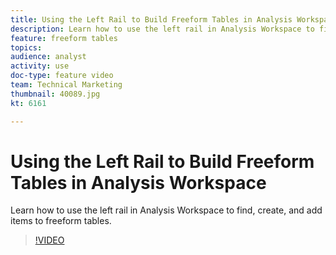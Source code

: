 ```yaml
---
title: Using the Left Rail to Build Freeform Tables in Analysis Workspace
description: Learn how to use the left rail in Analysis Workspace to find, create, and add items to freeform tables.
feature: freeform tables
topics: 
audience: analyst
activity: use
doc-type: feature video
team: Technical Marketing
thumbnail: 40089.jpg
kt: 6161

---
```


# Using the Left Rail to Build Freeform Tables in Analysis Workspace

Learn how to use the left rail in Analysis Workspace to find, create, and add items to freeform tables.

>[!VIDEO](https://video.tv.adobe.com/v/40089/?quality=12&learn=on)

